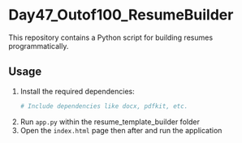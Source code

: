 
# Day47_Outof100_ResumeBuilder

This repository contains a Python script for building resumes programmatically.

## Usage

1. Install the required dependencies:
   ```bash
   # Include dependencies like docx, pdfkit, etc.
2. Run `app.py` within the resume_template_builder folder
3. Open the `index.html` page then after and run the application
